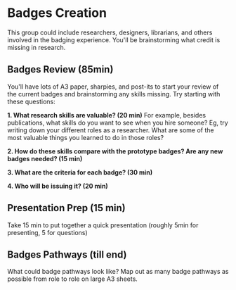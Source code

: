 # Badges Creation

This group could include researchers, designers, librarians, and others involved in the badging experience.
You'll be brainstorming what credit is missing in research. 


## Badges Review (85min)

You'll have lots of A3 paper, sharpies, and post-its to start your review of the current badges and brainstorming any skills missing. Try starting with these questions:

**1. What research skills are valuable? (20 min)** 
For example, besides publications, what skills do you want to see when you hire someone? Eg, try writing down your different roles as a researcher. What are some of the most valuable things you learned to do in those roles?

**2. How do these skills compare with the prototype badges? Are any new badges needed? (15 min)**

**3.	What are the criteria for each badge? (30 min)**

**4.	Who will be issuing it? (20 min)**

## Presentation Prep (15 min)
Take 15 min to put together a quick presentation (roughly 5min for presenting, 5 for questions)

## Badges Pathways (till end)

What could badge pathways look like? Map out as many badge pathways as possible from role to role on large A3 sheets.



